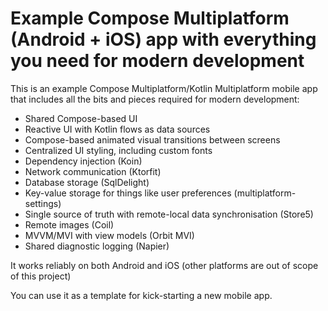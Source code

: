 <h1>Example Compose Multiplatform (Android + iOS) app with everything you need for modern development</h1>
This is an example Compose Multiplatform/Kotlin Multiplatform mobile app that includes all the bits and pieces required for modern development:

- Shared Compose-based UI
- Reactive UI with Kotlin flows as data sources
- Compose-based animated visual transitions between screens
- Centralized UI styling, including custom fonts
- Dependency injection (Koin)
- Network communication (Ktorfit)
- Database storage (SqlDelight)
- Key-value storage for things like user preferences (multiplatform-settings)
- Single source of truth with remote-local data synchronisation (Store5)
- Remote images (Coil)
- MVVM/MVI with view models (Orbit MVI)
- Shared diagnostic logging (Napier)

It works reliably on both Android and iOS (other platforms are out of scope of this project)

You can use it as a template for kick-starting a new mobile app.
